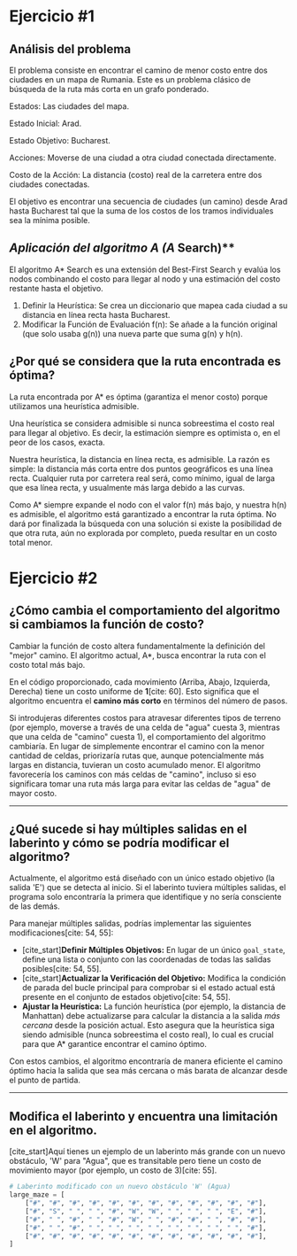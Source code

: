# Ejercicio #1

## **Análisis del problema**

El problema consiste en encontrar el camino de menor costo entre dos ciudades en un mapa de Rumania. Este es un problema clásico de búsqueda de la ruta más corta en un grafo ponderado.

Estados: Las ciudades del mapa.

Estado Inicial: Arad.

Estado Objetivo: Bucharest.

Acciones: Moverse de una ciudad a otra ciudad conectada directamente.

Costo de la Acción: La distancia (costo) real de la carretera entre dos ciudades conectadas.

El objetivo es encontrar una secuencia de ciudades (un camino) desde Arad hasta Bucharest tal que la suma de los costos de los tramos individuales sea la mínima posible.


## **Aplicación del algoritmo A* (A* Search)**

El algoritmo A* Search es una extensión del Best-First Search y evalúa los nodos combinando el costo para llegar al nodo y una estimación del costo restante hasta el objetivo.

1. Definir la Heurística: Se crea un diccionario que mapea cada ciudad a su distancia en línea recta hasta Bucharest.
2. Modificar la Función de Evaluación f(n): Se añade a la función original (que solo usaba g(n)) una nueva parte que suma g(n) y h(n).

## **¿Por qué se considera que la ruta encontrada es óptima?**

La ruta encontrada por A* es óptima (garantiza el menor costo) porque utilizamos una heurística admisible.

Una heurística se considera admisible si nunca sobreestima el costo real para llegar al objetivo. Es decir, la estimación siempre es optimista o, en el peor de los casos, exacta.

Nuestra heurística, la distancia en línea recta, es admisible. La razón es simple: la distancia más corta entre dos puntos geográficos es una línea recta. Cualquier ruta por carretera real será, como mínimo, igual de larga que esa línea recta, y usualmente más larga debido a las curvas.

Como A* siempre expande el nodo con el valor f(n) más bajo, y nuestra h(n) es admisible, el algoritmo está garantizado a encontrar la ruta óptima. No dará por finalizada la búsqueda con una solución si existe la posibilidad de que otra ruta, aún no explorada por completo, pueda resultar en un costo total menor.


# Ejercicio #2

## **¿Cómo cambia el comportamiento del algoritmo si cambiamos la función de costo?**

Cambiar la función de costo altera fundamentalmente la definición del "mejor" camino. El algoritmo actual, A\*, busca encontrar la ruta con el costo total más bajo.

En el código proporcionado, cada movimiento (Arriba, Abajo, Izquierda, Derecha) tiene un costo uniforme de **1**[cite: 60]. Esto significa que el algoritmo encuentra el **camino más corto** en términos del número de pasos.

Si introdujeras diferentes costos para atravesar diferentes tipos de terreno (por ejemplo, moverse a través de una celda de "agua" cuesta 3, mientras que una celda de "camino" cuesta 1), el comportamiento del algoritmo cambiaría. En lugar de simplemente encontrar el camino con la menor cantidad de celdas, priorizaría rutas que, aunque potencialmente más largas en distancia, tuvieran un costo acumulado menor. El algoritmo favorecería los caminos con más celdas de "camino", incluso si eso significara tomar una ruta más larga para evitar las celdas de "agua" de mayor costo.

---

## **¿Qué sucede si hay múltiples salidas en el laberinto y cómo se podría modificar el algoritmo?**

Actualmente, el algoritmo está diseñado con un único estado objetivo (la salida 'E') que se detecta al inicio. Si el laberinto tuviera múltiples salidas, el programa solo encontraría la primera que identifique y no sería consciente de las demás.

Para manejar múltiples salidas, podrías implementar las siguientes modificaciones[cite: 54, 55]:

* [cite_start]**Definir Múltiples Objetivos:** En lugar de un único `goal_state`, define una lista o conjunto con las coordenadas de todas las salidas posibles[cite: 54, 55].
* [cite_start]**Actualizar la Verificación del Objetivo:** Modifica la condición de parada del bucle principal para comprobar si el estado actual está presente en el conjunto de estados objetivo[cite: 54, 55].
* **Ajustar la Heurística:** La función heurística (por ejemplo, la distancia de Manhattan) debe actualizarse para calcular la distancia a la salida *más cercana* desde la posición actual. Esto asegura que la heurística siga siendo admisible (nunca sobreestima el costo real), lo cual es crucial para que A\* garantice encontrar el camino óptimo.

Con estos cambios, el algoritmo encontraría de manera eficiente el camino óptimo hacia la salida que sea más cercana o más barata de alcanzar desde el punto de partida.

---

## **Modifica el laberinto y encuentra una limitación en el algoritmo.**

[cite_start]Aquí tienes un ejemplo de un laberinto más grande con un nuevo obstáculo, 'W' para "Agua", que es transitable pero tiene un costo de movimiento mayor (por ejemplo, un costo de 3)[cite: 55].

```python
# Laberinto modificado con un nuevo obstáculo 'W' (Agua)
large_maze = [
    ["#", "#", "#", "#", "#", "#", "#", "#", "#", "#", "#", "#"],
    ["#", "S", " ", " ", "#", "W", "W", " ", " ", " ", "E", "#"],
    ["#", " ", "#", " ", "#", "W", " ", "#", "#", " ", "#", "#"],
    ["#", " ", "#", " ", " ", " ", " ", " ", " ", " ", " ", "#"],
    ["#", "#", "#", "#", "#", "#", "#", "#", "#", "#", "#", "#"],
]
